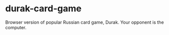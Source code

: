# durak-card-game
Browser version of popular Russian card game, Durak.  Your opponent is the computer.
